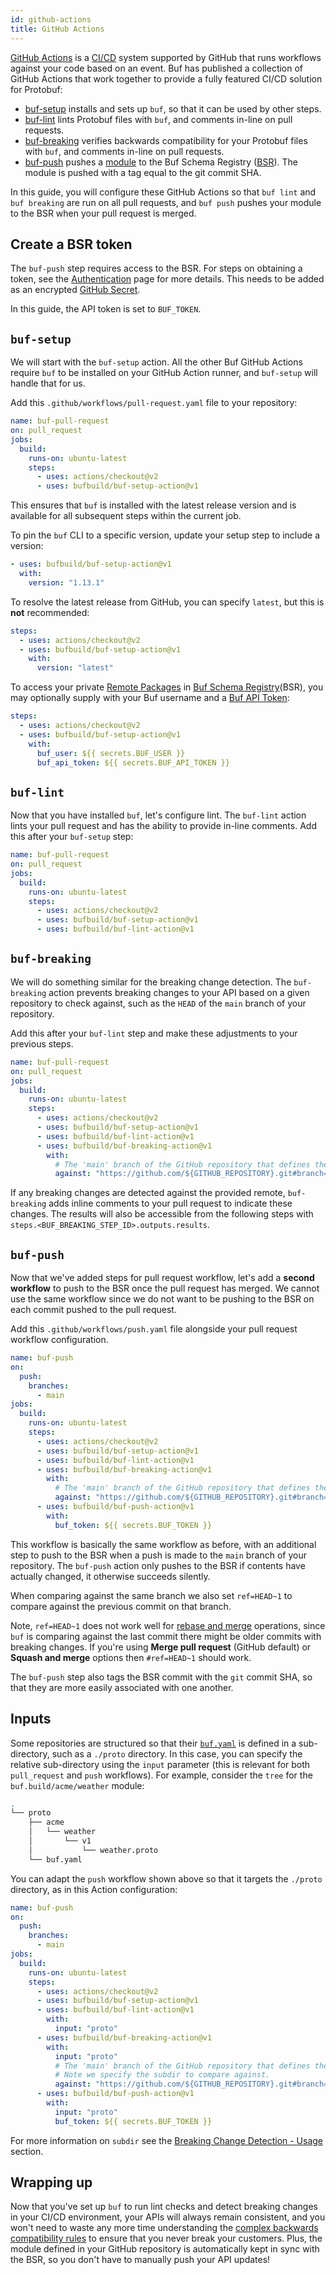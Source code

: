 ```yaml
---
id: github-actions
title: GitHub Actions
---
```


[GitHub Actions](https://github.com/features/actions) is a
[CI/CD](https://en.wikipedia.org/wiki/CI/CD) system supported by GitHub that
runs workflows against your code based on an event. Buf has published a
collection of GitHub Actions that work together to provide a fully featured
CI/CD solution for Protobuf:

- [buf-setup](https://github.com/marketplace/actions/buf-setup) installs and
  sets up `buf`, so that it can be used by other steps.
- [buf-lint](https://github.com/marketplace/actions/buf-lint) lints Protobuf
  files with `buf`, and comments in-line on pull requests.
- [buf-breaking](https://github.com/marketplace/actions/buf-breaking) verifies
  backwards compatibility for your Protobuf files with `buf`, and comments
  in-line on pull requests.
- [buf-push](https://github.com/marketplace/actions/buf-push) pushes a
  [module](../bsr/overview.mdx#modules) to the Buf Schema Registry
  ([BSR](../bsr/overview.mdx)). The module is pushed with a tag equal to the git
  commit SHA.

In this guide, you will configure these GitHub Actions so that `buf lint` and
`buf breaking` are run on all pull requests, and `buf push` pushes your module
to the BSR when your pull request is merged.

## Create a BSR token

The `buf-push` step requires access to the BSR. For steps on obtaining a token,
see the [Authentication](../bsr/authentication.md) page for more details. This
needs to be added as an encrypted
[GitHub Secret](https://docs.github.com/en/actions/reference/encrypted-secrets).

In this guide, the API token is set to `BUF_TOKEN`.

## `buf-setup`

We will start with the `buf-setup` action. All the other Buf GitHub Actions
require `buf` to be installed on your GitHub Action runner, and `buf-setup` will
handle that for us.

Add this `.github/workflows/pull-request.yaml` file to your repository:

```yaml title=".github/workflows/pull-request.yaml"
name: buf-pull-request
on: pull_request
jobs:
  build:
    runs-on: ubuntu-latest
    steps:
      - uses: actions/checkout@v2
      - uses: bufbuild/buf-setup-action@v1
```

This ensures that `buf` is installed with the latest release version and is
available for all subsequent steps within the current job.

To pin the `buf` CLI to a specific version, update your setup step to include a
version:

```yaml {2-3}
- uses: bufbuild/buf-setup-action@v1
  with:
    version: "1.13.1"
```

To resolve the latest release from GitHub, you can specify `latest`, but this is
**not** recommended:

```yaml
steps:
  - uses: actions/checkout@v2
  - uses: bufbuild/buf-setup-action@v1
    with:
      version: "latest"
```

To access your private [Remote Packages](/bsr/remote-packages/overview) in [Buf Schema Registry](/bsr/introduction)(BSR), you may
optionally supply with your Buf username and a [Buf API Token](/bsr/authentication#buf_token):

```yaml
steps:
  - uses: actions/checkout@v2
  - uses: bufbuild/buf-setup-action@v1
    with:
      buf_user: ${{ secrets.BUF_USER }}
      buf_api_token: ${{ secrets.BUF_API_TOKEN }}
```

## `buf-lint`

Now that you have installed `buf`, let's configure lint. The `buf-lint` action
lints your pull request and has the ability to provide in-line comments. Add
this after your `buf-setup` step:

```yaml title=.github/workflows/pull-request.yaml {9}
name: buf-pull-request
on: pull_request
jobs:
  build:
    runs-on: ubuntu-latest
    steps:
      - uses: actions/checkout@v2
      - uses: bufbuild/buf-setup-action@v1
      - uses: bufbuild/buf-lint-action@v1
```

## `buf-breaking`

We will do something similar for the breaking change detection. The
`buf-breaking` action prevents breaking changes to your API based on a given
repository to check against, such as the `HEAD` of the `main` branch of your
repository.

Add this after your `buf-lint` step and make these adjustments to your previous
steps.

```yaml title=.github/workflows/pull-request.yaml {10-13}
name: buf-pull-request
on: pull_request
jobs:
  build:
    runs-on: ubuntu-latest
    steps:
      - uses: actions/checkout@v2
      - uses: bufbuild/buf-setup-action@v1
      - uses: bufbuild/buf-lint-action@v1
      - uses: bufbuild/buf-breaking-action@v1
        with:
          # The 'main' branch of the GitHub repository that defines the module.
          against: "https://github.com/${GITHUB_REPOSITORY}.git#branch=main"
```

If any breaking changes are detected against the provided remote, `buf-breaking`
adds inline comments to your pull request to indicate these changes. The results
will also be accessible from the following steps with
`steps.<BUF_BREAKING_STEP_ID>.outputs.results`.

## `buf-push`

Now that we've added steps for pull request workflow, let's add a **second
workflow** to push to the BSR once the pull request has merged. We cannot use
the same workflow since we do not want to be pushing to the BSR on each commit
pushed to the pull request.

Add this `.github/workflows/push.yaml` file alongside your pull request workflow
configuration.

```yaml title=".github/workflows/push.yaml" {1-5,17-19}
name: buf-push
on:
  push:
    branches:
      - main
jobs:
  build:
    runs-on: ubuntu-latest
    steps:
      - uses: actions/checkout@v2
      - uses: bufbuild/buf-setup-action@v1
      - uses: bufbuild/buf-lint-action@v1
      - uses: bufbuild/buf-breaking-action@v1
        with:
          # The 'main' branch of the GitHub repository that defines the module.
          against: "https://github.com/${GITHUB_REPOSITORY}.git#branch=main,ref=HEAD~1"
      - uses: bufbuild/buf-push-action@v1
        with:
          buf_token: ${{ secrets.BUF_TOKEN }}
```

This workflow is basically the same workflow as before, with an additional step
to push to the BSR when a push is made to the `main` branch of your repository.
The `buf-push` action only pushes to the BSR if contents have actually changed,
it otherwise succeeds silently.

When comparing against the same branch we also set `ref=HEAD~1` to compare
against the previous commit on that branch.

Note, `ref=HEAD~1` does not work well for
[rebase and merge](https://docs.github.com/en/github/administering-a-repository/configuring-pull-request-merges/about-merge-methods-on-github#rebasing-and-merging-your-commits)
operations, since `buf` is comparing against the last commit there might be
older commits with breaking changes. If you're using **Merge pull request**
(GitHub default) or **Squash and merge** options then `#ref=HEAD~1` should work.

The `buf-push` step also tags the BSR commit with the `git` commit SHA, so that
they are more easily associated with one another.

## Inputs

Some repositories are structured so that their
[`buf.yaml`](../configuration/v1/buf-yaml.md) is defined in a sub-directory,
such as a `./proto` directory. In this case, you can specify the relative
sub-directory using the `input` parameter (this is relevant for both
`pull_request` and `push` workflows). For example, consider the `tree` for the
`buf.build/acme/weather` module:

```sh
.
└── proto
    ├── acme
    │   └── weather
    │       └── v1
    │           └── weather.proto
    └── buf.yaml
```

You can adapt the `push` workflow shown above so that it targets the `./proto`
directory, as in this Action configuration:

```yaml title=".github/workflows/push.yaml" {14,17,23}
name: buf-push
on:
  push:
    branches:
      - main
jobs:
  build:
    runs-on: ubuntu-latest
    steps:
      - uses: actions/checkout@v2
      - uses: bufbuild/buf-setup-action@v1
      - uses: bufbuild/buf-lint-action@v1
        with:
          input: "proto"
      - uses: bufbuild/buf-breaking-action@v1
        with:
          input: "proto"
          # The 'main' branch of the GitHub repository that defines the module.
          # Note we specify the subdir to compare against.
          against: "https://github.com/${GITHUB_REPOSITORY}.git#branch=main,ref=HEAD~1,subdir=proto"
      - uses: bufbuild/buf-push-action@v1
        with:
          input: "proto"
          buf_token: ${{ secrets.BUF_TOKEN }}
```

For more information on `subdir` see the
[Breaking Change Detection - Usage](https://docs.buf.build/breaking/usage#git)
section.

## Wrapping up

Now that you've set up `buf` to run lint checks and detect breaking changes in
your CI/CD environment, your APIs will always remain consistent, and you won't
need to waste any more time understanding the
[complex backwards compatibility rules](https://developers.google.com/protocol-buffers/docs/overview#updating)
to ensure that you never break your customers. Plus, the module defined in your
GitHub repository is automatically kept in sync with the BSR, so you don't have
to manually push your API updates!
